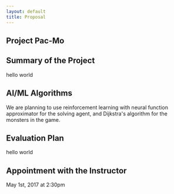 ```yaml
---
layout: default
title: Proposal
---
```

## Project Pac-Mo

## Summary of the Project
hello world

## AI/ML Algorithms
We are planning to use reinforcement learning with neural function approximator for the solving agent, and Dijkstra's algorithm for the monsters in the game.

## Evaluation Plan
hello world

## Appointment with the Instructor
May 1st, 2017 at 2:30pm
